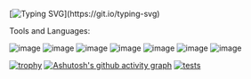[![Typing SVG](https://readme-typing-svg.demolab.com/?lines=Hello+my+name+is+Afonso+Miranda;)](https://git.io/typing-svg)

Tools and Languages:

![image](https://github.com/AfonsoMiranda02/AfonsoMiranda02/assets/136438509/c6d35fac-b913-4844-959d-d14d2a8c6061)
![image](https://github.com/AfonsoMiranda02/AfonsoMiranda02/assets/136438509/40d0f8e3-b795-42a3-adc7-e5bbd4a72c15)
![image](https://github.com/AfonsoMiranda02/AfonsoMiranda02/assets/136438509/60f3a904-5ea1-4e1f-9c47-0d4ea59a3d7c)
![image](https://github.com/AfonsoMiranda02/AfonsoMiranda02/assets/136438509/94f5ac29-7ef9-4ff6-8ca8-2bd5e7bbc49b)
![image](https://github.com/AfonsoMiranda02/AfonsoMiranda02/assets/136438509/f3d84c92-1f79-4298-84e6-b9fb9eae3b00)
![image](https://github.com/AfonsoMiranda02/AfonsoMiranda02/assets/136438509/c01a2179-1c86-4f28-8409-d1f68ad8519f)
![image](https://github.com/AfonsoMiranda02/AfonsoMiranda02/assets/136438509/16d49529-d919-449c-916e-2b146c9a6b8f)


[![trophy](https://github-profile-trophy.vercel.app/?username=AfonsoMiranda02)](https://github.com/ryo-ma/github-profile-trophy)
[![Ashutosh's github activity graph](https://github-readme-activity-graph.vercel.app/graph?username=AfonsoMiranda02&theme=react)](https://github.com/ashutosh00710/github-readme-activity-graph)
[![tests](https://github.com/timbrel/GitSavvy/actions/workflows/lint.yml/badge.svg)](https://github.com/timbrel/GitSavvy/actions/workflows/lint.yml)
<!---
![218791674-c52db856-24d2-429f-8867-170c365730d1](https://github.com/AfonsoMiranda02/AfonsoMiranda02/assets/136438509/812ca2d0-3aed-4505-9908-612346118c3e)<svg viewBox="-16 -32 880 192" width="880" height="192" xmlns="http://www.w3.org/2000/svg">
--->
<!--- - 👋 Hello, my name is Afonso Miranda,
- 👀 I’m interested in:
  💻Coding;
  
- 🌱 I’m currently learning ...
- 💞️ I’m looking to collaborate on ...
- 📫 How to reach me ...
- 😄 Pronouns: ...
- ⚡ Fun fact: ...
--->
<!---
AfonsoMiranda02/AfonsoMiranda02 is a ✨ special ✨ repository because its `README.md` (this file) appears on your GitHub profile.
You can click the Preview link to take a look at your changes.
--->
